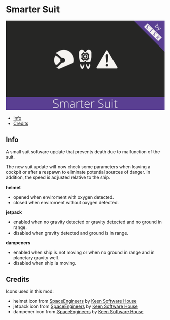 # Smarter Suit
![SmarterSuit](./Mod/thumb.png)

* [Info](#info)
* [Credits](#credits)

## Info

A small suit software update that prevents death due to malfunction of the suit.

The new suit update will now check some parameters when leaving a cockpit or after a respawn to eliminate potential sources of danger.
In addition, the speed is adjusted relative to the ship.

**helmet**
* opened when enviroment with oxygen detected.
* closed when enviroment without oxygen detected.

**jetpack**
* enabled when no gravity detected or gravity detected and no ground in range.
* disabled when gravity detected and ground is in range.

**dampeners** 
* enabled when ship is not moving or when no ground in range and in planetary gravity well.
* disabled when ship is moving.

## Credits

Icons used in this mod:
* helmet icon from [SpaceEngineers](https://www.spaceengineersgame.com) by [Keen Software House](https://www.keenswh.com)
* jetpack icon from [SpaceEngineers](https://www.spaceengineersgame.com) by [Keen Software House](https://www.keenswh.com)
* dampener icon from [SpaceEngineers](https://www.spaceengineersgame.com) by [Keen Software House](https://www.keenswh.com)
  
